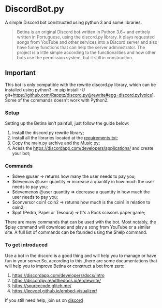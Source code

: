 # DiscordBot.py
A simple Discord bot constructed using python 3 and some libraries.


>Betina is an original Discord bot written in Python 3.6+ and entirely written in Portuguese, using the discord.py library. It plays requested songs from YouTube and other services into a Discord server and also have funny functions that can help the server administrator. The project is a little simple according to the functionalities and how other bots use the permission system, but it still in construction.


## Important 
This bot is only compatible with the rewrite discord.py library, which can be installed using python3 -m pip install -U git+https://github.com/Rapptz/discord.py@rewrite#egg=discord.py[voice]. Some of the commands doesn't work with Python2. 


### Setup
Setting up the Betina isn't painfull, just follow the guide below:
1. Install the discord.py rewrite library;
2. Install all the libraries located at the [requirements.txt](requirements.txt);
3. Copy the [main.py](main.py) archive and the [Music.py](Music.py);
4. Acess the https://discordapp.com/developers/applications/ and create your bot;


### Commands
- $deve @user => returns how many the user needs to pay you;
- $devemais @user quantity => increase a quantity in how much the user needs to pay you;
- $devemenos @user quantity => decrease a quantity in how much the user needs to pay you;
- $conversor coin1 coin2 => returns how much is the coin1 in relation to coin2;
- $ppt (Pedra, Papel or Tesoura) => It's a Rock scissors paper game;

There are many commands that can be used with the bot. Most notably, the $play command will download and play a song from YouTube or a similar site. A full list of commands can be founded using the $help command.


### To get introduced 
Use a bot in the discord is a good thing and will help you to manage or have fun in your server.So, according to this ,there are some documentations that will help you to improve Betina or construct a bot from zero:
1. https://discordapp.com/developers/docs/intro
2. https://discordpy.readthedocs.io/en/rewrite/
3. https://sourcecode.glitch.me/
4. https://leovoel.github.io/embed-visualizer/

If you still need help, join us on [discord](https://discord.gg/ZPXecux)
